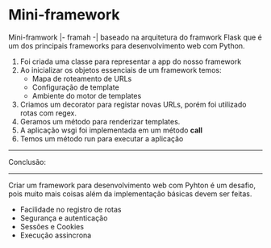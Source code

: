 # Mini-framework

Mini-framwork |- framah -| baseado na arquitetura do framwork Flask que é um dos principais frameworks para desenvolvimento web com Python.

1) Foi criada uma classe para representar a app do nosso framework
2) Ao inicializar os objetos essenciais de um framework temos:
    - Mapa de roteamento de URLs
    - Configuração de template
    - Ambiente do motor de templates
4) Criamos um decorator para registar novas URLs, porém foi utilizado rotas com regex.
5) Geramos um método para renderizar templates.
6) A aplicação wsgi foi implementada em um método __call__
7) Temos um método run para executar a aplicação

-----------------------------------------------------------------------------------------------

Conclusão:

-----------------------------------------------------------------------------------------------
Criar um framework para desenvolvimento web com Pyhton é um desafio, pois muito mais coisas além da implementação básicas devem ser feitas.

- Facilidade no registro de rotas
- Segurança e autenticação
- Sessões e Cookies
- Execução assincrona




